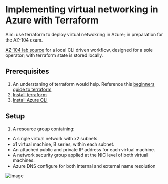 # Implementing virtual networking in Azure with Terraform

Aim: use terraform to deploy virtual netwokring in Azure; in preparation for the AZ-104 exam. 

[AZ-104 lab source](https://github.com/MicrosoftLearning/AZ-104-MicrosoftAzureAdministrator/blob/master/Instructions/Labs/LAB_04-Implement_Virtual_Networking.md)
 for a local CLI driven workflow, designed for a sole operator; with terraform state is stored locally.

## Prerequisites

1. An understaning of terraform would help. Reference this [beginners guide to terraform](https://www.youtube.com/watch?v=YcJ9IeukJL8)
2. [Install terraform](https://developer.hashicorp.com/terraform/downloads)
3. [Install Azure CLI](https://learn.microsoft.com/en-us/cli/azure/install-azure-cli-windows?tabs=azure-cli)

## Setup

1. A resource group containing:
* A single virtual network with x2 subnets.
* x1 virtual machine, B series, within each subnet. 
* An attached public and private IP address for each virtual machine.
* A network security group applied at the NIC level of both virtual machines.
* Azure DNS configure for both internal and external name resolution

![image](https://user-images.githubusercontent.com/77082071/202557140-b0ab941f-79e8-4026-a4c3-9c5ad4110ba0.png)

